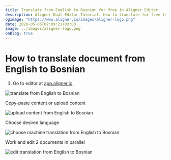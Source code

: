 ```yaml
---
title: Translate from English to Bosnian for free in Aligner Editor
description: Aligner Dual Editor Tutorial. How to translate for free from English to Bosnian. Aligner is multilingual document management platform. 
ogImage: "https://www.aligner.io/images/aligner-logo.png"
date: 2020-05-06T07:09:21+03:00
image: ../images/aligner-logo.png
onBlog: true
---
```


# How to translate document from English to Bosnian

1. Go to editor at [app.aligner.io](https://app.aligner.io "Aligner App web page")

![translate from English to Bosnian](../aligner-blank-editor.png "translate from English to Bosnian")

Copy-paste content or upload content

![upload content from English to Bosnian](../aligner-uploaded-document.png "upload content from English to Bosnian")

Choose desired language

![choose machine translation from English to Bosnian](../aligner-language-dropdown.png "choose machine translation from English to Bosnian")

Work and edit 2 documents in parallel

![edit translation from English to Bosnian](../aligner-double-sitded-editor.png "edit translation from English to Bosnian")

